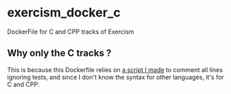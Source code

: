 # exercism_docker_c
DockerFile for C and CPP tracks of Exercism

## Why only the C tracks ?

This is because this Dockerfile relies on [a script I made](https://github.com/QLaille/exercism_mentor_ignore) to comment all lines ignoring tests, and since I don't know the syntax for other languages, it's for C and CPP.
